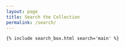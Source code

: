 ```yaml
---
layout: page
title: Search the Collection
permalink: /search/
---
```


`{% include search_box.html search='main' %}`
